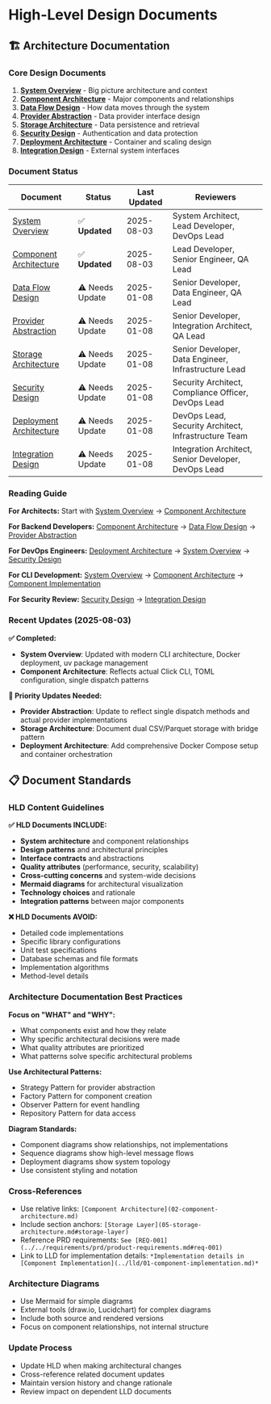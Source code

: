 # High-Level Design Documents

## 🏗️ Architecture Documentation

### Core Design Documents
1. **[System Overview](01-system-overview.md)** - Big picture architecture and context
2. **[Component Architecture](02-component-architecture.md)** - Major components and relationships
3. **[Data Flow Design](03-data-flow-design.md)** - How data moves through the system
4. **[Provider Abstraction](04-provider-abstraction.md)** - Data provider interface design
5. **[Storage Architecture](05-storage-architecture.md)** - Data persistence and retrieval
6. **[Security Design](06-security-design.md)** - Authentication and data protection
7. **[Deployment Architecture](07-deployment-architecture.md)** - Container and scaling design
8. **[Integration Design](08-integration-design.md)** - External system interfaces

### Document Status
| Document | Status | Last Updated | Reviewers |
|----------|--------|--------------|-----------|
| [System Overview](01-system-overview.md) | ✅ **Updated** | 2025-08-03 | System Architect, Lead Developer, DevOps Lead |
| [Component Architecture](02-component-architecture.md) | ✅ **Updated** | 2025-08-03 | Lead Developer, Senior Engineer, QA Lead |
| [Data Flow Design](03-data-flow-design.md) | ⚠️ Needs Update | 2025-01-08 | Senior Developer, Data Engineer, QA Lead |
| [Provider Abstraction](04-provider-abstraction.md) | ⚠️ Needs Update | 2025-01-08 | Senior Developer, Integration Architect, QA Lead |
| [Storage Architecture](05-storage-architecture.md) | ⚠️ Needs Update | 2025-01-08 | Senior Developer, Data Engineer, Infrastructure Lead |
| [Security Design](06-security-design.md) | ⚠️ Needs Update | 2025-01-08 | Security Architect, Compliance Officer, DevOps Lead |
| [Deployment Architecture](07-deployment-architecture.md) | ⚠️ Needs Update | 2025-01-08 | DevOps Lead, Security Architect, Infrastructure Team |
| [Integration Design](08-integration-design.md) | ⚠️ Needs Update | 2025-01-08 | Integration Architect, Senior Developer, DevOps Lead |

### Reading Guide

**For Architects:** Start with [System Overview](01-system-overview.md) → [Component Architecture](02-component-architecture.md)

**For Backend Developers:** [Component Architecture](02-component-architecture.md) → [Data Flow Design](03-data-flow-design.md) → [Provider Abstraction](04-provider-abstraction.md)

**For DevOps Engineers:** [Deployment Architecture](07-deployment-architecture.md) → [System Overview](01-system-overview.md#deployment-overview) → [Security Design](06-security-design.md)

**For CLI Development:** [System Overview](01-system-overview.md) → [Component Architecture](02-component-architecture.md) → [Component Implementation](../lld/01-component-implementation.md#cli-implementation)

**For Security Review:** [Security Design](06-security-design.md) → [Integration Design](08-integration-design.md)

### Recent Updates (2025-08-03)

**✅ Completed:**
- **System Overview**: Updated with modern CLI architecture, Docker deployment, uv package management
- **Component Architecture**: Reflects actual Click CLI, TOML configuration, single dispatch patterns

**🔄 Priority Updates Needed:**
- **Provider Abstraction**: Update to reflect single dispatch methods and actual provider implementations
- **Storage Architecture**: Document dual CSV/Parquet storage with bridge pattern
- **Deployment Architecture**: Add comprehensive Docker Compose setup and container orchestration

## 📋 Document Standards

### HLD Content Guidelines

**✅ HLD Documents INCLUDE:**
- **System architecture** and component relationships
- **Design patterns** and architectural principles
- **Interface contracts** and abstractions
- **Quality attributes** (performance, security, scalability)
- **Cross-cutting concerns** and system-wide decisions
- **Mermaid diagrams** for architectural visualization
- **Technology choices** and rationale
- **Integration patterns** between major components

**❌ HLD Documents AVOID:**
- Detailed code implementations
- Specific library configurations
- Unit test specifications
- Database schemas and file formats
- Implementation algorithms
- Method-level details

### Architecture Documentation Best Practices

**Focus on "WHAT" and "WHY":**
- What components exist and how they relate
- Why specific architectural decisions were made
- What quality attributes are prioritized
- What patterns solve specific architectural problems

**Use Architectural Patterns:**
- Strategy Pattern for provider abstraction
- Factory Pattern for component creation
- Observer Pattern for event handling
- Repository Pattern for data access

**Diagram Standards:**
- Component diagrams show relationships, not implementations
- Sequence diagrams show high-level message flows
- Deployment diagrams show system topology
- Use consistent styling and notation

### Cross-References
- Use relative links: `[Component Architecture](02-component-architecture.md)`
- Include section anchors: `[Storage Layer](05-storage-architecture.md#storage-layer)`
- Reference PRD requirements: `See [REQ-001](../../requirements/prd/product-requirements.md#req-001)`
- Link to LLD for implementation details: `*Implementation details in [Component Implementation](../lld/01-component-implementation.md)*`

### Architecture Diagrams
- Use Mermaid for simple diagrams
- External tools (draw.io, Lucidchart) for complex diagrams
- Include both source and rendered versions
- Focus on component relationships, not internal structure

### Update Process
- Update HLD when making architectural changes
- Cross-reference related document updates
- Maintain version history and change rationale
- Review impact on dependent LLD documents
